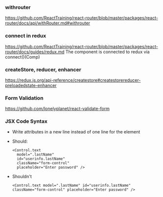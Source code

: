 ### withrouter
https://github.com/ReactTraining/react-router/blob/master/packages/react-router/docs/api/withRouter.md#withrouter

### connect in redux
https://github.com/ReactTraining/react-router/blob/master/packages/react-router/docs/guides/redux.md
The component is connected to redux via connect()(Comp)

### createStore, reducer, enhancer
https://redux.js.org/api-reference/createstore#createstorereducer-preloadedstate-enhancer

### Form Validation
https://github.com/lonelyplanet/react-validate-form

### JSX Code Syntax
- Write attributes in a new line instead of one line for the element
+ Should:
  ```
  <Control.text
    model=".lastName"
    id="userinfo.lastName"
    className="form-control"
    placeholder="Enter password" />
  ```
+ Shouldn't
  ```
  <Control.text model=".lastName" id="userinfo.lastName" className="form-control" placeholder="Enter password" />
  ```